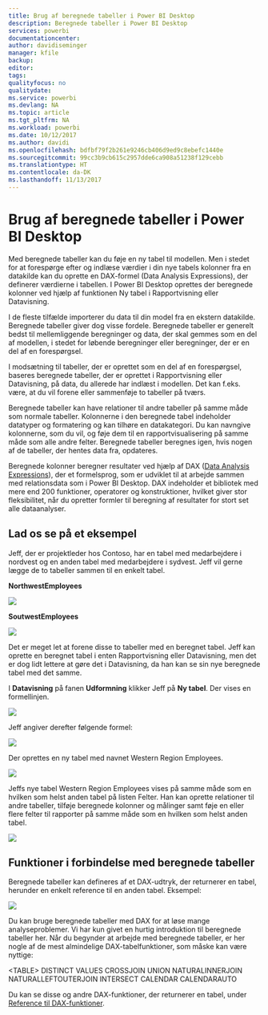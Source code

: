 ```yaml
---
title: Brug af beregnede tabeller i Power BI Desktop
description: Beregnede tabeller i Power BI Desktop
services: powerbi
documentationcenter: 
author: davidiseminger
manager: kfile
backup: 
editor: 
tags: 
qualityfocus: no
qualitydate: 
ms.service: powerbi
ms.devlang: NA
ms.topic: article
ms.tgt_pltfrm: NA
ms.workload: powerbi
ms.date: 10/12/2017
ms.author: davidi
ms.openlocfilehash: bdfbf79f2b261e9246cb406d9ed9c8ebefc1440e
ms.sourcegitcommit: 99cc3b9cb615c2957dde6ca908a51238f129cebb
ms.translationtype: HT
ms.contentlocale: da-DK
ms.lasthandoff: 11/13/2017
---
```

# <a name="using-calculated-tables-in-power-bi-desktop"></a>Brug af beregnede tabeller i Power BI Desktop
Med beregnede tabeller kan du føje en ny tabel til modellen. Men i stedet for at forespørge efter og indlæse værdier i din nye tabels kolonner fra en datakilde kan du oprette en DAX-formel (Data Analysis Expressions), der definerer værdierne i tabellen. I Power BI Desktop oprettes der beregnede kolonner ved hjælp af funktionen Ny tabel i Rapportvisning eller Datavisning.

I de fleste tilfælde importerer du data til din model fra en ekstern datakilde. Beregnede tabeller giver dog visse fordele. Beregnede tabeller er generelt bedst til mellemliggende beregninger og data, der skal gemmes som en del af modellen, i stedet for løbende beregninger eller beregninger, der er en del af en forespørgsel.

I modsætning til tabeller, der er oprettet som en del af en forespørgsel, baseres beregnede tabeller, der er oprettet i Rapportvisning eller Datavisning, på data, du allerede har indlæst i modellen. Det kan f.eks. være, at du vil forene eller sammenføje to tabeller på tværs.

Beregnede tabeller kan have relationer til andre tabeller på samme måde som normale tabeller. Kolonnerne i den beregnede tabel indeholder datatyper og formatering og kan tilhøre en datakategori. Du kan navngive kolonnerne, som du vil, og føje dem til en rapportvisualisering på samme måde som alle andre felter. Beregnede tabeller beregnes igen, hvis nogen af de tabeller, der hentes data fra, opdateres.

Beregnede kolonner beregner resultater ved hjælp af DAX ([Data Analysis Expressions](https://msdn.microsoft.com/library/gg413422.aspx)), der et formelsprog, som er udviklet til at arbejde sammen med relationsdata som i Power BI Desktop. DAX indeholder et bibliotek med mere end 200 funktioner, operatorer og konstruktioner, hvilket giver stor fleksibilitet, når du opretter formler til beregning af resultater for stort set alle dataanalyser.

## <a name="lets-look-at-an-example"></a>Lad os se på et eksempel
Jeff, der er projektleder hos Contoso, har en tabel med medarbejdere i nordvest og en anden tabel med medarbejdere i sydvest. Jeff vil gerne lægge de to tabeller sammen til en enkelt tabel.

**NorthwestEmployees**

 ![](media/desktop-calculated-tables/calctables_nwempl.png)

**SoutwestEmployees**

 ![](media/desktop-calculated-tables/calctables_swempl.png)

Det er meget let at forene disse to tabeller med en beregnet tabel. Jeff kan oprette en beregnet tabel i enten Rapportvisning eller Datavisning, men det er dog lidt lettere at gøre det i Datavisning, da han kan se sin nye beregnede tabel med det samme.

I **Datavisning** på fanen **Udformning** klikker Jeff på **Ny tabel**. Der vises en formellinjen.

 ![](media/desktop-calculated-tables/calctables_formulabarempty.png)

Jeff angiver derefter følgende formel:

 ![](media/desktop-calculated-tables/calctables_formulabarformula.png)

Der oprettes en ny tabel med navnet Western Region Employees.

 ![](media/desktop-calculated-tables/calctables_westregionempl.png)

Jeffs nye tabel Western Region Employees vises på samme måde som en hvilken som helst anden tabel på listen Felter. Han kan oprette relationer til andre tabeller, tilføje beregnede kolonner og målinger samt føje en eller flere felter til rapporter på samme måde som en hvilken som helst anden tabel.

 ![](media/desktop-calculated-tables/calctables_fieldlist.png)

## <a name="functions-for-calculated-tables"></a>Funktioner i forbindelse med beregnede tabeller
Beregnede tabeller kan defineres af et DAX-udtryk, der returnerer en tabel, herunder en enkelt reference til en anden tabel. Eksempel:

 ![](media/desktop-calculated-tables/calctables_formulabarsimpleformula.png)

Du kan bruge beregnede tabeller med DAX for at løse mange analyseproblemer. Vi har kun givet en hurtig introduktion til beregnede tabeller her. Når du begynder at arbejde med beregnede tabeller, er her nogle af de mest almindelige DAX-tabelfunktioner, som måske kan være nyttige:

&lt;TABLE&gt; DISTINCT VALUES CROSSJOIN UNION NATURALINNERJOIN NATURALLEFTOUTERJOIN INTERSECT CALENDAR CALENDARAUTO

Du kan se disse og andre DAX-funktioner, der returnerer en tabel, under [Reference til DAX-funktioner](https://msdn.microsoft.com/ee634396.aspx).

